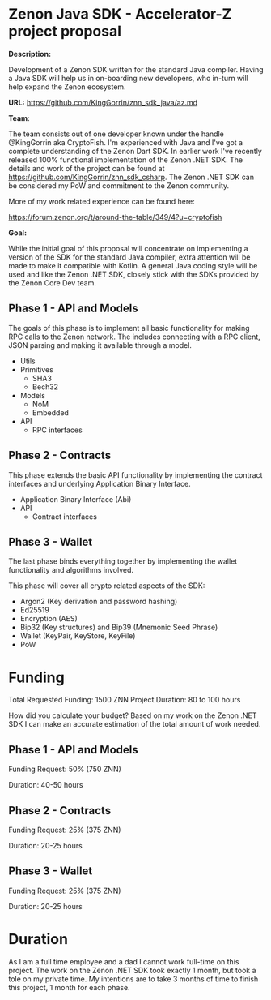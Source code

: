 # Zenon Java SDK - Accelerator-Z project proposal

**Description:**

Development of a Zenon SDK written for the standard Java compiler. Having a Java SDK will help us in on-boarding new developers, who in-turn will help expand the Zenon ecosystem.

**URL:** 
https://github.com/KingGorrin/znn_sdk_java/az.md

**Team**:

The team consists out of one developer known under the handle @KingGorrin aka CryptoFish. I'm experienced with Java and I've got a complete understanding of the Zenon Dart SDK. In earlier work I've recently released 100% functional implementation of the Zenon .NET SDK. The details and work of the project can be found at https://github.com/KingGorrin/znn_sdk_csharp. The Zenon .NET SDK can be considered my PoW and commitment to the Zenon community.

More of my work related experience can be found here:

https://forum.zenon.org/t/around-the-table/349/4?u=cryptofish

**Goal:**

While the initial goal of this proposal will concentrate on implementing a version of the SDK for the standard Java compiler, extra attention will be made to make it compatible with Kotlin. A general Java coding style will be used and like the Zenon .NET SDK, closely stick with the SDKs provided by the Zenon Core Dev team.

## Phase 1 - API and Models

The goals of this phase is to implement all basic functionality for making RPC calls to the Zenon network. The includes connecting with a RPC client, JSON parsing and making it available through a model.

- Utils
- Primitives
	- SHA3
	- Bech32
- Models
	- NoM
	- Embedded
- API
	- RPC interfaces

## Phase 2 - Contracts

This phase extends the basic API functionality by implementing the contract interfaces and underlying Application Binary Interface.

- Application Binary Interface (Abi)
- API
	- Contract interfaces

## Phase 3 - Wallet

The last phase binds everything together by implementing the wallet functionality and algorithms involved.

This phase will cover all crypto related aspects of the SDK:

- Argon2 (Key derivation and password hashing)
- Ed25519
- Encryption (AES)
- Bip32 (Key structures) and Bip39 (Mnemonic Seed Phrase)
- Wallet (KeyPair, KeyStore, KeyFile)
- PoW

# Funding
Total Requested Funding: 1500 ZNN
Project Duration: 80 to 100 hours

How did you calculate your budget?
Based on my work on the Zenon .NET SDK I can make an accurate estimation of the total amount of work needed.

## Phase 1 - API and Models
Funding Request: 50% (750 ZNN)

Duration: 40-50 hours

## Phase 2 - Contracts
Funding Request: 25% (375 ZNN)

Duration: 20-25 hours

## Phase 3 - Wallet
Funding Request: 25% (375 ZNN)

Duration: 20-25 hours

# Duration
As I am a full time employee and a dad I cannot work full-time on this project. The work on the Zenon .NET SDK took exactly 1 month, but took a tole on my private time. My intentions are to take 3 months of time to finish this project, 1 month for each phase.